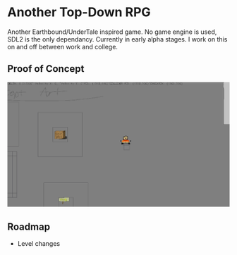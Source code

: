 
# Another Top-Down RPG

Another Earthbound/UnderTale inspired game.
No game engine is used, SDL2 is the only dependancy. 
Currently in early alpha stages. I work on this on and off between work and college.


## Proof of Concept
![In Game Screenshot](https://github.com/0xKitKoi/ScuzzyGame/blob/master/Scuzzy/data/POC.gif)


## Roadmap

- Level changes

